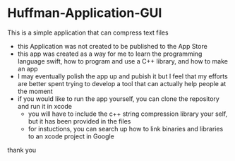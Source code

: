 # Huffman-Application-GUI
This is a simple application that can compress text files
- this Application was not created to be published to the App Store 
- this app was created as a way for me to learn the programming language swift, how to program and use a C++ library, and how to make an app
- I may eventually polish the app up and pubish it but I feel that my efforts are better spent trying to develop a tool that can actually help people at the moment
- if you would like to run the app yourself, you can clone the repository and run it in xcode
  - you will have to include the c++ string compression library your self, but it has been provided in the files 
  - for instuctions, you can search up how to link binaries and libraries to an xcode project in Google

thank you
